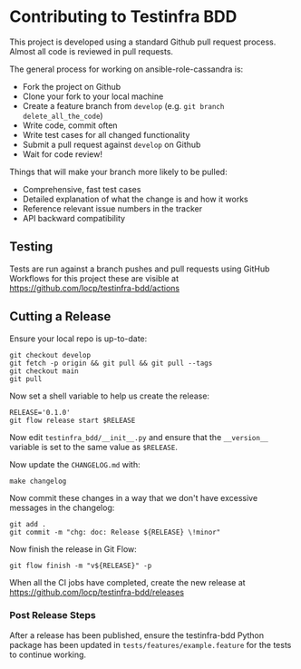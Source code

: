 # Contributing to Testinfra BDD

This project is developed using a standard Github pull request
process. Almost all code is reviewed in pull requests.

The general process for working on ansible-role-cassandra is:

- Fork the project on Github
- Clone your fork to your local machine
- Create a feature branch from `develop` (e.g.
  `git branch delete_all_the_code`)
- Write code, commit often
- Write test cases for all changed functionality
- Submit a pull request against `develop` on Github
- Wait for code review!

Things that will make your branch more likely to be pulled:

- Comprehensive, fast test cases
- Detailed explanation of what the change is and how it works
- Reference relevant issue numbers in the tracker
- API backward compatibility

## Testing

Tests are run against a branch pushes and pull requests using GitHub
Workflows for this project these are visible at
<https://github.com/locp/testinfra-bdd/actions>

## Cutting a Release

Ensure your local repo is up-to-date:

```shell
git checkout develop
git fetch -p origin && git pull && git pull --tags
git checkout main
git pull
```

Now set a shell variable to help us create the release:

```shell
RELEASE='0.1.0'
git flow release start $RELEASE
```

Now edit `testinfra_bdd/__init__.py` and ensure that the `__version__`
variable is set to the same value as `$RELEASE`.

Now update the `CHANGELOG.md` with:

```shell
make changelog
```

Now commit these changes in a way that we don't have excessive messages
in the changelog:

```shell
git add .
git commit -m "chg: doc: Release ${RELEASE} \!minor"
```

Now finish the release in Git Flow:

```shell
git flow finish -m "v${RELEASE}" -p
```

When all the CI jobs have completed, create the new release at
<https://github.com/locp/testinfra-bdd/releases>

### Post Release Steps

After a release has been published, ensure the testinfra-bdd Python
package has been updated in `tests/features/example.feature` for the
tests to continue working.
